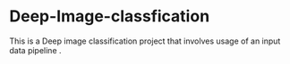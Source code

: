 # Deep-Image-classfication
This is a Deep image classification project that  involves usage of an input data pipeline . 
